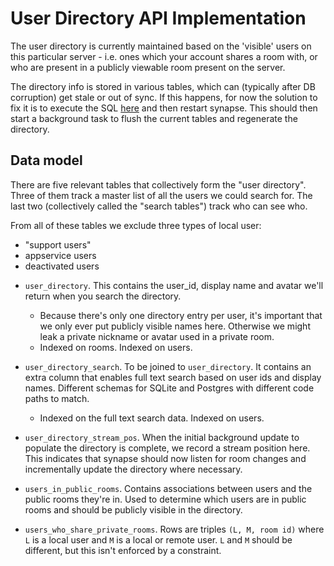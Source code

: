 User Directory API Implementation
=================================

The user directory is currently maintained based on the 'visible' users
on this particular server - i.e. ones which your account shares a room with, or
who are present in a publicly viewable room present on the server.

The directory info is stored in various tables, which can (typically after
DB corruption) get stale or out of sync.  If this happens, for now the
solution to fix it is to execute the SQL [here](https://github.com/matrix-org/synapse/blob/master/synapse/storage/schema/main/delta/53/user_dir_populate.sql)
and then restart synapse. This should then start a background task to
flush the current tables and regenerate the directory.

Data model
----------

There are five relevant tables that collectively form the "user directory".
Three of them track a master list of all the users we could search for.
The last two (collectively called the "search tables") track who can
see who.

From all of these tables we exclude three types of local user:
  - "support users"
  - appservice users
  - deactivated users

* `user_directory`. This contains the user_id, display name and avatar we'll
  return when you search the directory.
  - Because there's only one directory entry per user, it's important that we only
    ever put publicly visible names here. Otherwise we might leak a private
    nickname or avatar used in a private room.
  - Indexed on rooms. Indexed on users.

* `user_directory_search`. To be joined to `user_directory`. It contains an extra
  column that enables full text search based on user ids and display names.
  Different schemas for SQLite and Postgres with different code paths to match.
  - Indexed on the full text search data. Indexed on users.

* `user_directory_stream_pos`. When the initial background update to populate
  the directory is complete, we record a stream position here. This indicates
  that synapse should now listen for room changes and incrementally update
  the directory where necessary.

* `users_in_public_rooms`. Contains associations between users and the public rooms they're in.
  Used to determine which users are in public rooms and should be publicly visible in the directory.

* `users_who_share_private_rooms`. Rows are triples `(L, M, room id)` where `L`
   is a local user and `M` is a local or remote user. `L` and `M` should be
   different, but this isn't enforced by a constraint.
